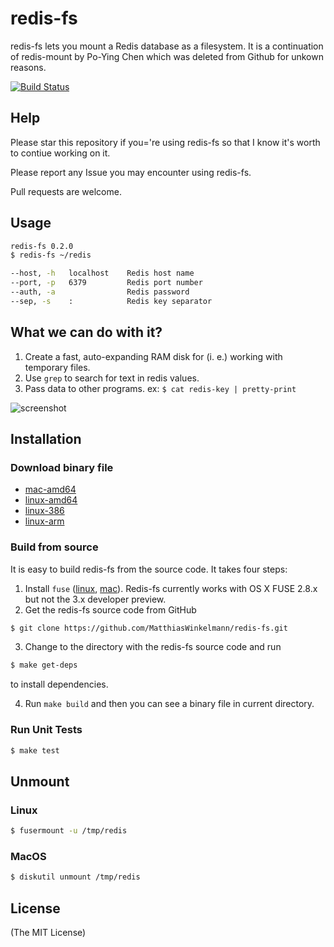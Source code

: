 redis-fs
===========

redis-fs lets you mount a Redis database as a filesystem. It is a continuation of redis-mount by Po-Ying Chen which was deleted from Github for unkown reasons.

[![Build Status](https://travis-ci.org/MatthiasWinkelmann/redis-fs.svg?branch=master)](https://travis-ci.org/MatthiasWinkelmann/redis-fs)

## Help

Please star this repository if you='re using redis-fs so that I know it's worth to contiue working on it.

Please report any Issue you may encounter using redis-fs.

Pull requests are welcome.

## Usage

```bash
redis-fs 0.2.0
$ redis-fs ~/redis

--host, -h   localhost    Redis host name
--port, -p   6379         Redis port number
--auth, -a                Redis password
--sep, -s    :            Redis key separator
```

## What we can do with it?

1. Create a fast, auto-expanding RAM disk for (i. e.) working with temporary files.
1. Use `grep` to search for text in redis values.
2. Pass data to other programs. ex: `$ cat redis-key | pretty-print`

![screenshot](documentation/screenshot.gif)

## Installation

### Download binary file

* [mac-amd64](https://github.com/MatthiasWinkelmann/redis-fs/releases/download/0.2.0/redis-fs-darwin-amd64)
* [linux-amd64](https://github.com/MatthiasWinkelmann/redis-fs/releases/download/0.2.0/redis-fs-linux-amd64)
* [linux-386](https://github.com/MatthiasWinkelmann/redis-fs/releases/download/0.2.0/redis-fs-linux-386)
* [linux-arm](https://github.com/MatthiasWinkelmann/redis-fs/releases/download/0.2.0/redis-fs-linux-arm)

### Build from source

It is easy to build redis-fs from the source code. It takes four steps:

1. Install `fuse` ([linux](http://fuse.sourceforge.net/), [mac](http://osxfuse.github.io/)). Redis-fs currently works with OS X FUSE 2.8.x but not the 3.x developer preview.
2. Get the redis-fs source code from GitHub

  ```bash
  $ git clone https://github.com/MatthiasWinkelmann/redis-fs.git
  ```

3. Change to the directory with the redis-fs source code and run

  ```bash
  $ make get-deps
  ```

  to install dependencies.

4. Run `make build` and then you can see a binary file in current directory.

### Run Unit Tests

```bash
$ make test
```

## Unmount

### Linux

```bash
$ fusermount -u /tmp/redis
```

### MacOS

```bash
$ diskutil unmount /tmp/redis
```

## License

(The MIT License)
